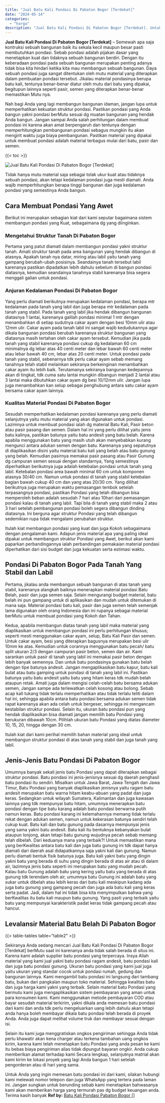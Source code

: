```yaml
---
title: "Jual Batu Kali Pondasi Di Pabaton Bogor [Terdekat]"
date: "2024-05-14"
categories: 
  - "harga"
description: "Jual Batu Kali Pondasi Di Pabaton Bogor [Terdekat]. Untuk Anda yang ingin memesan batu pondasi ini dari kami, silakan hubungi kami melewati nomor telepon dan..."
---
```


**Jual Batu Kali Pondasi Di Pabaton Bogor \[Terdekat\]** – Semewah apa saja kontruksi sebuah bangunan baik itu sekala kecil maupun besar pasti membutuhkan pondasi. Sebab pondasi adalah pijakan dasar yang menetapkan kuat dan tidaknya sebuah bangunan berdiri. Dengan itu keberadaan pondasi pada sebuah bangunan merupakan penting adanya tidak bisa kita hindari ketika kita mau membangun sebuah bangunan. Daya sebuah pondasi juga sangat ditentukan oleh mutu material yang diterapkan dalam pembuatan pondasi tersebut. Jikalau material pondasinya berupa batu kali, tentunya benar-benar diatur oleh mutu dari batu yang dipakai, begitupun lainnya seperti pasir, semen yang diterapkan benar-benar memastikan Mutu nya.

Nah bagi Anda yang lagi membangun bangunan idaman, jangan lupa untuk memperhatikan kekuatan struktur pondasi. Pastikan pondasi yang Anda bangun yakni pondasi berMutu sesuai dg muatan bangunan yang hendak Anda bangun. Jangan sampai Anda salah perhitungan dalam membuat pondasi ini karena akan amat berpengaruh dan tentunya dengan memperhitungkan pembangunan pondasi sebagus mungkin itu akan mengirit waktu juga biaya pembangunan. Pastikan material yang dipakai untuk membuat pondasi adalah material terbagus mulai dari batu, pasir dan semen.

{{< toc >}}

![Jual Batu Kali Pondasi Di Pabaton Bogor [Terdekat]](/images/jual-batu-kali-23.png)

Tidak hanya mutu material saja sebagai tolak ukur kuat atau tidaknya sebuah pondasi, akan tetapi kedalaman pondasi juga mesti diamati. Anda wajib memperhitungkan berapa tinggi bangunan dan juga kedalaman pondasi yang semestinya Anda bangun.

## Cara Membuat Pondasi Yang Awet

Berikut ini merupakan sebagian kiat dari kami seputar bagaimana sistem membangun pondasi yang Kuat, sebagaimana dg yang diinginkan.

### Mengetahui Struktur Tanah Di Pabaton Bogor

Pertama yang patut diamati dalam membangun pondasi yakni struktur tanah. Amati struktur tanah pada area bangunan yang hendak dibangun di atasnya, Apakah tanah nya datar, miring atau labil yaitu tanah yang gampang berubah-ubah posisinya. Seandainya tanah tersebut labil karenanya pastikan dipadatkan lebih dahulu sebelum di bangun pondasi diatasnya, kemudian seandainya tanahnya stabil karenanya bisa segera menggali galian untuk pondasi.

### Anjuran Kedalaman Pondasi Di Pabaton Bogor

Yang perlu diamati berikutnya merupakan kedalaman pondasi, berapa mtr kedalaman pada tanah yang labil dan juga berapa mtr kedalaman pada tanah yang stabil. Pada tanah yang labil jika hendak dibangun bangunan diatasnya 1 lantai, karenanya galilah pondasi minimal 1 mtr dengan menambahkan di setiap sudutnya cakar ayam dengan besi 10mm ulir atau 12mm ulir. Cakar ayam pada tanah labil ini sangat wajib kedudukannya agar dikala bangunan pondasi berubah karenanya struktur bangunan yang diatasnya masih tertahan oleh cakar ayam tersebut. Kemudian jika pada tanah yang stabil karenanya pondasi cukup dg kedalaman 60 cm minimalnya dg lebar atas 40 centi meter dan lebar bawah 60 centi meter atau lebar bawah 40 cm, lebar atas 20 centi meter. Untuk pondasi pada tanah yang stabil, sebenarnya tdk perlu cakar ayam sebab memang tanahnya telah stabil melainkan sekiranya berkeinginan menambahkan cakar ayam itu lebih baik. Terutamanya sekiranya bangunan kedepannya akan di tingkat, tdk cuma satu lantai mungkin dibangun menjadi 2 lantai atau 3 lantai maka dibutuhkan cakar ayam dg besi 10/12mm ulir. Jangan lupa juga menambahkan kan selup sebagai penghubung antara satu cakar ayam bersama cakar ayam lainnya.

### Kualitas Material Pondasi Di Pabaton Bogor

Sesudah memperhatikan kedalaman pondasi karenanya yang perlu diamati selanjutnya yaitu mutu material yang akan digunakan untuk pondasi. Lazimnya untuk membuat pondasi ialah dg material Batu Kali, Pasir beton atau pasir pasang dan semen. Dalam hal ini yang perlu dilihat yaitu jenis batu kalinya, pastikan batunya yaitu batu andesit yang batu belah. Karena apabila menggunakan batu yang masih utuh akan menyebabkan kurang mengunci antara adukan semen dengan batu. Karenanya yang sepatutnya di diaplikasikan disini yaitu material batu kali yang belah atau batu gunung yang belah. Kemudian pasirnya memakai pasir pasang atau Pasir Gunung dg campuran semen sesuai dengan standarnya, Yang semestinya diperhatikan berikutnya juga adalah ketebalan pondasi untuk tanah yang labil. Ketebalan pondasi area bawah minimal 60 cm untuk komponen atasnya 30/40 cm. Namun untuk pondasi di tanah yang stabil ketebalan bagian bawah cukup 40 cm dan yang atas 20/30 cm. Yang dilihat berikutnya juga merupakan waktu pemasangan tembok setelah terpasangnya pondasi, pastikan Pondasi yang telah dibangun bisa memperoleh beban adalah sesudah 7 hari atau 10hari dari pemasangan pondasi kalau di tanah yang labil. Tapi bila di tanah yang stabil maka 2 atau 3 hari setelah pembangunan pondasi boleh segera dibangun dinding diatasnya. Ini berguna agar struktur Pondasi yang telah dibangun sedemikian rupa tidak mengalami perubahan struktur.

Itulah kiat membangun pondasi yang kuat dan juga Kokoh sebagaimana dengan pengalaman kami. Adapun jenis material apa yang paling ideal dipakai untuk membangun struktur Pondasi yang Awet, berikut akan kami paparkan perbandingannya ialah perbandingan pemakaian material pondasi diperhatikan dari sisi budget dan juga kekuatan serta estimasi waktu.

## Pondasi Di Pabaton Bogor Pada Tanah Yang Stabil dan Labil

Pertama, jikalau anda membangun sebuah bangunan di atas tanah yang stabil, karenanya alangkah baiknya menerapkan material pondasi Batu Belah, pasir dan juga semen saja. Selain mengurangi budget material, batu belah ini pun gampang untuk di aplikasikan dan mudah untuk ditemukan di mana saja. Material pondasi batu kali, pasir dan juga semen telah semenjak lama digunakan oleh orang Indonesia dan ini rupanya sebagai material berMutu untuk membuat pondasi yang Kokoh dan Tahan.

Kedua, apabila membangun diatas tanah yang labil maka material yang diaplikasikan untuk membangun pondasi ini perlu perhitungan khusus; seperti mesti menggunakan cakar ayam, selup, Batu Kali Pasir dan semen. Untuk cakar ayam, besi yang diterapkan bagusnya merupakan besi ulir 10mm ke atas. Kemudian untuk corannya menggunakan batu pecah/ batu split ukuran 2/3 dengan campuran pasir beton, semen dan air. Kami sarankan untuk pasir di tanah yang labil ini memakai pasir beton dengan lebih banyak semennya. Dan untuk batu pondasinya gunakan batu belah dengan tipe batunya andesit. Jangan mengaplikasikan batu kapur, batu kali bulat atau batu gamping untuk pondasi di tanah yang labil ini. Pastikan batunya yaitu batu andesit yaitu batu yang hitam keras tdk mudah belah ataupun retak. Amati juga dalam mengisi celah-celah batu bersama adukan semen, Jangan sampe ada terlewatkan celah kosong atau bolong. Sebab acap kali tukang tidak terlalu memperhatikan atau tidak terlalu teliti dalam hal ini, sehingga apabila antara batu pondasi bersama adukan semen tidak rapat karenanya akan ada celah untuk bergeser, sehingga ini mengancam kestabilan struktur pondasi. Selain itu, ukuran batu pondasi pun yang hendak diaplikasikan bisa diamati jangan memilih batu Pondasi yang berukuran dibawah 10cm. Pilihlah ukuran batu Pondasi yang diatas diameter 10, 15, 20, hingga dengan 30 cm.

Itulah kiat dari kami perihal memilih bahan material yang ideal untuk membangun struktur pondasi di atas tanah yang stabil dan juga tanah yang labil.

## Jenis-Jenis Batu Pondasi Di Pabaton Bogor

Umumnya banyak sekali jenis batu Pondasi yang dapat diterapkan sebagai struktur pondasi. Batu pondasi ini jenis-jenisnya sesuai dg daerah penghasil batu pondasi itu sendiri. Misalkan untuk Jawa Barat, Jawa Tengah dan Jawa Timur, Batu Pondasi yang banyak diaplikasikan jenisnya yaitu ragam batu andesit merupakan batu warna hitam keabu-abuan yang padat dan juga keras. Sedangkan untuk wilayah Sumatera, Kalimantan dan juga kawasan lainnya yang tdk mempunyai batu hitam, umumnya menerapkan batu pondasi dengan tipe batu karang adalah batu pondasi berwarna putih namun keras. Batu pondasi karang ini kelemahannya memang tidak terlalu rekat dengan adukan semen, namun untuk kekerasan batunya sendiri telah cukup kuat. Batu kali dan batu gunung pada dasarnya mempunyai jenis yang sama yakni batu andesit. Batu kali itu bentuknya kebanyakan bulat ataupun lonjong, akan tetapi batu gunung wujudnya pecah sebab memang telah dibelah. Dari keduanya mana yang terbaik?! Untuk memastikan mana yang berKwalitas antara batu kali dan juga batu gunung ini tdk dapat hanya diamati dari daerah asal didapatkannya saja yakni kali dan gunung. Namun perlu diamati bentuk fisik batunya juga. Batu kali yakni batu yang dingin yakni batu yang berada di suhu yang dingin berada di atas air atau di dalam air, lazimnya jenis batu seperti ini merupakan batu yang mudah pecah. Kalau batu Gunung adalah batu yang kering yaitu batu yang berada di atas gunung tdk terendam oleh air, umumnya batu Gunung ini adalah batu yang sukar untuk dibelah atau lebih keras dari batu kali meskipun kadang ada juga batu gunung yang gampang pecah dan juga ada batu kali yang keras serta padat. Jadi, dalam hal ini tidak bisa kita menyimpulkan bahwa yang berKwalitas itu batu kali maupun batu gunung. Yang pasti yang terbaik yaitu batu yang mempunyai karakteristik padat keras tidak gampang pecah atau hancur.

## Levalansir Material Batu Belah Di Pabaton Bogor

{{< table-tables table="table2" >}}

Sekiranya Anda sedang mencari Jual Batu Kali Pondasi Di Pabaton Bogor \[Terdekat\] berMutu saat ini karenanya anda tidak salah berada di situs ini. Karena kami adalah supplier batu pondasi yang terpercaya. Insya Allah material yang kami jual yakni batu pondasi ragam andesit, batu pondasi kali dan juga batu pondasi gunung. Ukuran batu pondasi yang kami jual juga yaitu ukuran yang standar cocok untuk pondasi rumah, gedung dan bangunan lainnya. Kami mengambil batu pondasi ini langsung dari tambang batu, bukan dari pangkalan maupun toko material. Sehingga kwalitas batu dan juga harga kami yakni yang terbaik. Selain material batu Pondasi yang bermutu kami juga mengaplikasikan sistem pembayaran yang aman untuk para konsumen kami. Kami menggunakan metode pembayaran COD atau bayar sesudah material terkirim, yakni dikala anda memesan batu pondasi dari kami dan anda tdk perlu mengeluarkan uang lebih dahulu akan tetapi anda hanya boleh membayar dikala batu pondasi telah berada di proyek Anda. Anda juga dapat melihat volume truk dan membayar sesuai dengan isi.

Selain itu kami juga menggratiskan ongkos pengiriman sehingga Anda tidak perlu khawatir akan kena charger atau terkena tambahan uang ongkos kirim, karena kami telah menetapkan batu Pondasi yang anda pesan ke kami itu bebas biaya pengiriman alias tidak dipungut bayaran ongkir. Anda cukup memberikan alamat terhadap kami Secara lengkap, selanjutnya matrial akan kami kirim ke lokasi proyek yang lagi Anda bangun 1 hari setelah pengorderan atau di hari yang sama.

Untuk Anda yang ingin memesan batu pondasi ini dari kami, silakan hubungi kami melewati nomor telepon dan juga WhatsApp yang tertera pada laman ini. Jangan sungkan untuk berunding sebab kami menetapkan bahwasanya kami akan memberikan harga yang termurah pas dg budget keuangan anda. Terima kasih banyak
**Ref by:** [Batu Kali Pondasi Pabaton Bogor []](https://id.wikipedia.org/wiki/Batu)
